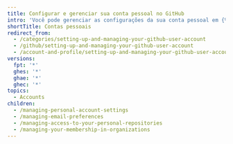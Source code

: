 ```yaml
---
title: Configurar e gerenciar sua conta pessoal no GitHub
intro: 'Você pode gerenciar as configurações da sua conta pessoal em {% data variables.product.prodname_dotcom %}, incluindo preferências de e-mail, acesso do colaborador a repositórios pessoais e associações da organização.'
shortTitle: Contas pessoais
redirect_from:
  - /categories/setting-up-and-managing-your-github-user-account
  - /github/setting-up-and-managing-your-github-user-account
  - /account-and-profile/setting-up-and-managing-your-github-user-account
versions:
  fpt: '*'
  ghes: '*'
  ghae: '*'
  ghec: '*'
topics:
  - Accounts
children:
  - /managing-personal-account-settings
  - /managing-email-preferences
  - /managing-access-to-your-personal-repositories
  - /managing-your-membership-in-organizations
---
```


